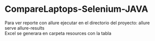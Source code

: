 # CompareLaptops-Selenium-JAVA

Para ver reporte con allure ejecutar en el directorio del proyecto: allure serve allure-results
<br>
Excel se generara en carpeta resources con la tabla
